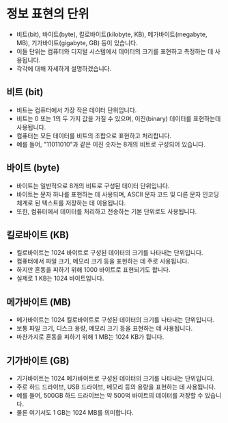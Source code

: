 # 정보 표현의 단위
- 비트(bit), 바이트(byte), 킬로바이트(kilobyte, KB), 메가바이트(megabyte, MB), 기가바이트(gigabyte, GB) 등이 있습니다. 
- 이들 단위는 컴퓨터와 디지털 시스템에서 데이터의 크기를 표현하고 측정하는 데 사용됩니다. 
- 각각에 대해 자세하게 설명하겠습니다.

## 비트 (bit)
- 비트는 컴퓨터에서 가장 작은 데이터 단위입니다.
- 비트는 0 또는 1의 두 가지 값을 가질 수 있으며, 이진(binary) 데이터를 표현하는데 사용됩니다. 
- 컴퓨터는 모든 데이터를 비트의 조합으로 표현하고 처리합니다.
- 예를 들어, "11011010"과 같은 이진 숫자는 8개의 비트로 구성되어 있습니다.


## 바이트 (byte)
- 바이트는 일반적으로 8개의 비트로 구성된 데이터 단위입니다. 
- 바이트는 문자 하나를 표현하는 데 사용되며, ASCII 문자 코드 및 다른 문자 인코딩 체계로 된 텍스트를 저장하는 데 이용됩니다. 
- 또한, 컴퓨터에서 데이터를 처리하고 전송하는 기본 단위로도 사용됩니다.


## 킬로바이트 (KB)
- 킬로바이트는 1024 바이트로 구성된 데이터의 크기를 나타내는 단위입니다. 
- 컴퓨터에서 파일 크기, 메모리 크기 등을 표현하는 데 주로 사용됩니다.
- 하지만 혼동을 피하기 위해 1000 바이트로 표현되기도 합니다. 
- 실제로 1 KB는 1024 바이트입니다.

## 메가바이트 (MB)
- 메가바이트는 1024 킬로바이트로 구성된 데이터의 크기를 나타내는 단위입니다.
- 보통 파일 크기, 디스크 용량, 메모리 크기 등을 표현하는 데 사용됩니다.
- 마찬가지로 혼동을 피하기 위해 1 MB는 1024 KB가 됩니다.

## 기가바이트 (GB)
- 기가바이트는 1024 메가바이트로 구성된 데이터의 크기를 나타내는 단위입니다. 
- 주로 하드 드라이브, USB 드라이브, 메모리 등의 용량을 표현하는 데 사용됩니다.
- 예를 들어, 500GB 하드 드라이브는 약 500억 바이트의 데이터를 저장할 수 있습니다. 
- 물론 여기서도 1 GB는 1024 MB를 의미합니다.
